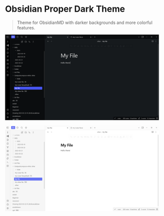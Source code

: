 # Obsidian Proper Dark Theme

> Theme for ObsidianMD with darker backgrounds and more colorful features.

![img.png](img.png)

![img_1.png](img_1.png)
